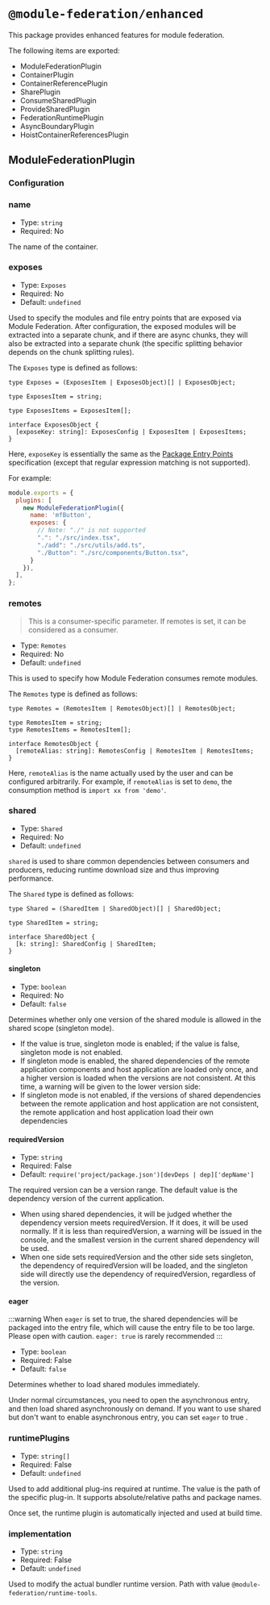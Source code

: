 # `@module-federation/enhanced`

This package provides enhanced features for module federation.

The following items are exported:

* ModuleFederationPlugin
* ContainerPlugin
* ContainerReferencePlugin
* SharePlugin
* ConsumeSharedPlugin
* ProvideSharedPlugin
* FederationRuntimePlugin
* AsyncBoundaryPlugin
* HoistContainerReferencesPlugin

## ModuleFederationPlugin

### Configuration

### name

- Type: `string`
- Required: No

The name of the container.

### exposes

- Type: `Exposes`
- Required: No
- Default: `undefined`

Used to specify the modules and file entry points that are exposed via Module Federation. After configuration, the exposed modules will be extracted into a separate chunk, and if there are async chunks, they will also be extracted into a separate chunk (the specific splitting behavior depends on the chunk splitting rules).

The `Exposes` type is defined as follows:

```tsx
type Exposes = (ExposesItem | ExposesObject)[] | ExposesObject;

type ExposesItem = string;

type ExposesItems = ExposesItem[];

interface ExposesObject {
  [exposeKey: string]: ExposesConfig | ExposesItem | ExposesItems;
}
```

Here, `exposeKey` is essentially the same as the [Package Entry Points](https://nodejs.org/api/packages.html#package-entry-points) specification (except that regular expression matching is not supported).

For example:

```jsx
module.exports = {
  plugins: [
    new ModuleFederationPlugin({
      name: 'mfButton',
      exposes: {
        // Note: "./" is not supported
        ".": "./src/index.tsx",
        "./add": "./src/utils/add.ts",
        "./Button": "./src/components/Button.tsx",
      }
    }),
  ],
};
```

### remotes

> This is a consumer-specific parameter. If remotes is set, it can be considered as a consumer.

- Type: `Remotes`
- Required: No
- Default: `undefined`

This is used to specify how Module Federation consumes remote modules.

The `Remotes` type is defined as follows:

```tsx
type Remotes = (RemotesItem | RemotesObject)[] | RemotesObject;

type RemotesItem = string;
type RemotesItems = RemotesItem[];

interface RemotesObject {
  [remoteAlias: string]: RemotesConfig | RemotesItem | RemotesItems;
}
```

Here, `remoteAlias` is the name actually used by the user and can be configured arbitrarily. For example, if `remoteAlias` is set to `demo`, the consumption method is `import xx from 'demo'`.

### shared

- Type: `Shared`
- Required: No
- Default: `undefined`


`shared` is used to share common dependencies between consumers and producers, reducing runtime download size and thus improving performance. 

The `Shared` type is defined as follows:

```tsx
type Shared = (SharedItem | SharedObject)[] | SharedObject;

type SharedItem = string;

interface SharedObject {
  [k: string]: SharedConfig | SharedItem;
}
```

#### singleton

- Type: `boolean`
- Required: No
- Default: `false`

Determines whether only one version of the shared module is allowed in the shared scope (singleton mode).

- If the value is true, singleton mode is enabled; if the value is false, singleton mode is not enabled.
- If singleton mode is enabled, the shared dependencies of the remote application components and host application are loaded only once, and a higher version is loaded when the versions are not consistent. At this time, a warning will be given to the lower version side:
- If singleton mode is not enabled, if the versions of shared dependencies between the remote application and host application are not consistent, the remote application and host application load their own dependencies

#### requiredVersion

- Type: `string`
- Required: False
- Default: `require('project/package.json')[devDeps | dep]['depName']`

The required version can be a version range. The default value is the dependency version of the current application.

- When using shared dependencies, it will be judged whether the dependency version meets requiredVersion. If it does, it will be used normally. If it is less than requiredVersion, a warning will be issued in the console, and the smallest version in the current shared dependency will be used.
- When one side sets requiredVersion and the other side sets singleton, the dependency of requiredVersion will be loaded, and the singleton side will directly use the dependency of requiredVersion, regardless of the version.

#### eager
:::warning
When `eager` is set to true, the shared dependencies will be packaged into the entry file, which will cause the entry file to be too large. Please open with caution.
`eager: true` is rarely recommended 
:::

- Type: `boolean`
- Required: False
- Default: `false`

Determines whether to load shared modules immediately.

Under normal circumstances, you need to open the asynchronous entry, and then load shared asynchronously on demand. If you want to use shared but don't want to enable asynchronous entry, you can set `eager` to true .

### runtimePlugins

- Type: `string[]`
- Required: False
- Default: `undefined`

Used to add additional plug-ins required at runtime. The value is the path of the specific plug-in. It supports absolute/relative paths and package names.

Once set, the runtime plugin is automatically injected and used at build time.

### implementation

- Type: `string`
- Required: False
- Default: `undefined`

Used to modify the actual bundler runtime version. Path with value `@module-federation/runtime-tools`.

